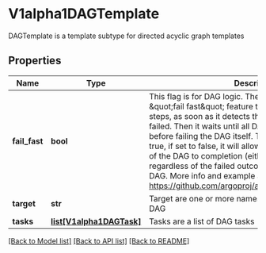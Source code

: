 # V1alpha1DAGTemplate

DAGTemplate is a template subtype for directed acyclic graph templates
## Properties
Name | Type | Description | Notes
------------ | ------------- | ------------- | -------------
**fail_fast** | **bool** | This flag is for DAG logic. The DAG logic has a built-in \&quot;fail fast\&quot; feature to stop scheduling new steps, as soon as it detects that one of the DAG nodes is failed. Then it waits until all DAG nodes are completed before failing the DAG itself. The FailFast flag default is true,  if set to false, it will allow a DAG to run all branches of the DAG to completion (either success or failure), regardless of the failed outcomes of branches in the DAG. More info and example about this feature at https://github.com/argoproj/argo_workflows/issues/1442 | [optional] 
**target** | **str** | Target are one or more names of targets to execute in a DAG | [optional] 
**tasks** | [**list[V1alpha1DAGTask]**](V1alpha1DAGTask.md) | Tasks are a list of DAG tasks | 

[[Back to Model list]](../README.md#documentation-for-models) [[Back to API list]](../README.md#documentation-for-api-endpoints) [[Back to README]](../README.md)


